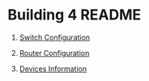 # Building 4 README



1. [Switch Configuration](./01-switch-configuration/01-switch-configuration.md)

2. [Router Configuration](./02-router-configuration/02-router-configuration.md)

3. [Devices Information](./03-device-information/03-device-configuration.md)
